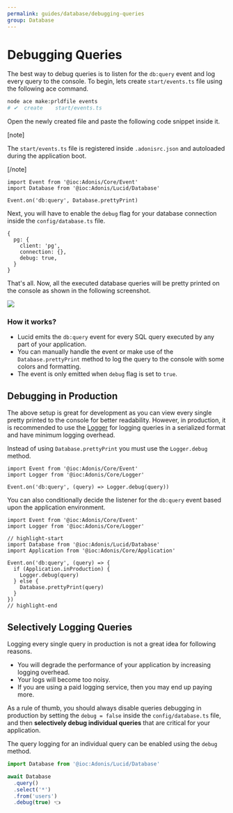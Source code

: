 ```yaml
---
permalink: guides/database/debugging-queries
group: Database
---
```


# Debugging Queries
The best way to debug queries is to listen for the `db:query` event and log every query to the console. To begin, lets create `start/events.ts` file using the following ace command.

```sh
node ace make:prldfile events
# ✔  create    start/events.ts
```

Open the newly created file and paste the following code snippet inside it.

[note]

The `start/events.ts` file is registered inside `.adonisrc.json` and autoloaded during the application boot.

[/note]

```ts{}{start/events.ts}
import Event from '@ioc:Adonis/Core/Event'
import Database from '@ioc:Adonis/Lucid/Database'

Event.on('db:query', Database.prettyPrint)
```

Next, you will have to enable the `debug` flag for your database connection inside the `config/database.ts` file.

```ts{5}{config/database.ts}
{
  pg: {
    client: 'pg',
    connection: {},
    debug: true,
  }
}
```

That's all. Now, all the executed database queries will be pretty printed on the console as shown in the following screenshot.

![](https://res.cloudinary.com/adonis-js/image/upload/v1596793952/adonisjs.com/query-events_cdxsku.png)

### How it works?

- Lucid emits the `db:query` event for every SQL query executed by any part of your application.
- You can manually handle the event or make use of the `Database.prettyPrint` method to log the query to the console with some colors and formatting.
- The event is only emitted when `debug` flag is set to `true`.

## Debugging in Production
The above setup is great for development as you can view every single pretty printed to the console for better readability. However, in production, it is recommended to use the [Logger](/guides/logger) for logging queries in a serialized format and have minimum logging overhead.

Instead of using `Database.prettyPrint` you must use the `Logger.debug` method.

```ts{}{start/events.ts}
import Event from '@ioc:Adonis/Core/Event'
import Logger from '@ioc:Adonis/Core/Logger'

Event.on('db:query', (query) => Logger.debug(query))
```

You can also conditionally decide the listener for the `db:query` event based upon the application environment.

```ts{}{start/events.ts}
import Event from '@ioc:Adonis/Core/Event'
import Logger from '@ioc:Adonis/Core/Logger'

// highlight-start
import Database from '@ioc:Adonis/Lucid/Database'
import Application from '@ioc:Adonis/Core/Application'

Event.on('db:query', (query) => {
  if (Application.inProduction) {
    Logger.debug(query)
  } else {
    Database.prettyPrint(query)
  }
})
// highlight-end
```

## Selectively Logging Queries
Logging every single query in production is not a great idea for following reasons.

- You will degrade the performance of your application by increasing logging overhead.
- Your logs will become too noisy.
- If you are using a paid logging service, then you may end up paying more.

As a rule of thumb, you should always disable queries debugging in production by setting the `debug = false` inside the `config/database.ts` file, and then **selectively debug individual queries** that are critical for your application.

The query logging for an individual query can be enabled using the `debug` method.

```ts
import Database from '@ioc:Adonis/Lucid/Database'

await Database
  .query()
  .select('*')
  .from('users')
  .debug(true) 👈
```
